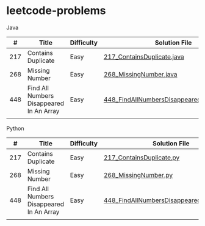 # leetcode-problems

Java 

| #   | Title                                    | Difficulty | Solution File                                                                              |
|-----|------------------------------------------|------------|--------------------------------------------------------------------------------------------|
| 217 | Contains Duplicate                       | Easy       | [217_ContainsDuplicate.java](Java/ContainsDuplicate.java)                                  |
| 268 | Missing Number                           | Easy       | [268_MissingNumber.java](Java/MissingNumber.java)                                          |
| 448 | Find All Numbers Disappeared In An Array | Easy       | [448_FindAllNumbersDisappearedInAnArray.java](Java/FindAllNumbersDisappearedInAnArray.java)|                                                        
|     |                                          |            |                                                                                            |


Python 

| #   | Title                                    | Difficulty | Solution File                                                                              |
|-----|------------------------------------------|------------|--------------------------------------------------------------------------------------------|
| 217 | Contains Duplicate                       | Easy       | [217_ContainsDuplicate.py](Python/ContainsDuplicate.py)                                    |
| 268 | Missing Number                           | Easy       | [268_MissingNumber.py](Python/MissingNumber.py)                                            |
| 448 | Find All Numbers Disappeared In An Array | Easy       | [448_FindAllNumbersDisappearedInAnArray.py](Java/FindAllNumbersDisappearedInAnArray.py)    |                                                    
|     |                                          |            |                                                                                            |
